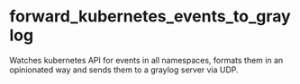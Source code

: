 # forward_kubernetes_events_to_graylog
Watches kubernetes API for events in all namespaces, formats them in an opinionated way and sends them to a graylog server via UDP.
